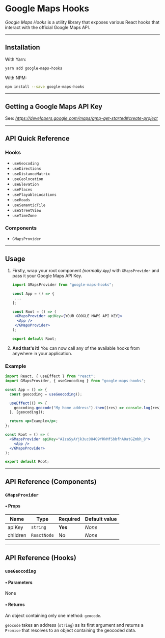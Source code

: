 # Google Maps Hooks

_Google Maps Hooks_ is a utility library that exposes various React hooks that interact with the official Google Maps API.

---

## Installation

With Yarn:

```sh
yarn add google-maps-hooks
```

With NPM:

```sh
npm install --save google-maps-hooks
```

---

## Getting a Google Maps API Key

See: _<https://developers.google.com/maps/gmp-get-started#create-project>_

---

## API Quick Reference

### Hooks

- `useGeocoding`
- `useDirections`
- `useDistanceMatrix`
- `useGeolocation`
- `useElevation`
- `usePlaces`
- `usePlayableLocations`
- `useRoads`
- `useSemanticTile`
- `useStreetView`
- `useTimeZone`

### Components

- `GMapsProvider`

---

## Usage

1. Firstly, wrap your root component _(normally `App`)_ with `GMapsProvider` and pass it your Google Maps API Key.

   ```jsx
   import GMapsProvider from "google-maps-hooks";

   const App = () => {
    ...
   };

   const Root = () => (
    <GMapsProvider apiKey={YOUR_GOOGLE_MAPS_API_KEY}>
     <App />
    </GMapsProvider>
   );

   export default Root;
   ```

2. **And that's it!** You can now call any of the available hooks from anywhere in your application.

### Example

```jsx
import React, { useEffect } from "react";
import GMapsProvider, { useGeocoding } from "google-maps-hooks";

const App = () => {
  const geocoding = useGeocoding();

  useEffect(() => {
    geocoding.geocode("My home address").then((res) => console.log(res));
  }, [geocoding]);

  return <p>Example</p>;
};

const Root = () => (
  <GMapsProvider apiKey="AIzaSyAYjk3uc084G9YRkMfSbbfhA0atGZmbh_8">
    <App />
  </GMapsProvider>
);

export default Root;
```

---

## API Reference (Components)

### `GMapsProvider`

#### • Props

| Name     | Type        | Required | Default value |
| -------- | ----------- | -------- | ------------- |
| apiKey   | `string`    | **Yes**  | _None_        |
| children | `ReactNode` | No       | _None_        |

---

## API Reference (Hooks)

### `useGeocoding`

#### • Parameters

None

#### • Returns

An object containing only one method: `geocode`.

`geocode` takes an address (`string`) as its first argument and returns a `Promise` that resolves to an object containing the geocoded data.
